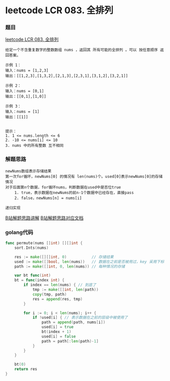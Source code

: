 # leetcode LCR 083. 全排列

### 题目
[leetcode LCR 083. 全排列](https://leetcode.cn/problems/VvJkup/description/)

```
给定一个不含重复数字的整数数组 nums ，返回其 所有可能的全排列 。可以 按任意顺序 返回答案。

示例 1：
输入：nums = [1,2,3]
输出：[[1,2,3],[1,3,2],[2,1,3],[2,3,1],[3,1,2],[3,2,1]]

示例 2：
输入：nums = [0,1]
输出：[[0,1],[1,0]]

示例 3：
输入：nums = [1]
输出：[[1]]
 

提示：
1. 1 <= nums.length <= 6
2. -10 <= nums[i] <= 10
3. nums 中的所有整数 互不相同
```

### 解题思路
```
newNums数组表示存储结果
第一次for循环，newNums[0] 的情况有 len(nums)个。used[0]表示newNums[0]的存储情况
对于后面第n个数据，for循环nums，判断数据在used中是否位true
    1. true，表示数据在newNums的前n-1个数据中已经存在，直接pass
    2. false，newNums[n] = nums[i]

递归实现
```
[B站解题思路讲解](https://www.bilibili.com/video/BV19v4y1S79W/?spm_id_from=333.788&vd_source=73dd03c0bb666ba0c69b2ea7fee8b249)
[B站解题思路对应文档](https://programmercarl.com/0046.%E5%85%A8%E6%8E%92%E5%88%97.html)


### golang代码
```go
func permute(nums []int) [][]int {
	sort.Ints(nums)

	res := make([][]int, 0)           // 存储结果
	used := make([]bool, len(nums))   // 数据在之前是否被用过，key 采用下标
	path := make([]int, 0, len(nums)) // 每种情况的存储

	var bt func(int)
	bt = func(index int) {
		if index == len(nums) { // 到底了
			tmp := make([]int, len(path))
			copy(tmp, path)
			res = append(res, tmp)
		}

		for i := 0; i < len(nums); i++ {
			if !used[i] { // 表示数据在之前的层级中被使用了
				path = append(path, nums[i])
				used[i] = true
				bt(index + 1)
				used[i] = false
				path = path[:len(path)-1]
			}
		}
	}

	bt(0)
	return res
}
```
